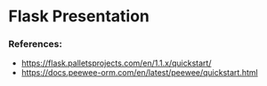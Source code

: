 # Flask Presentation






### References:
- https://flask.palletsprojects.com/en/1.1.x/quickstart/
- https://docs.peewee-orm.com/en/latest/peewee/quickstart.html
